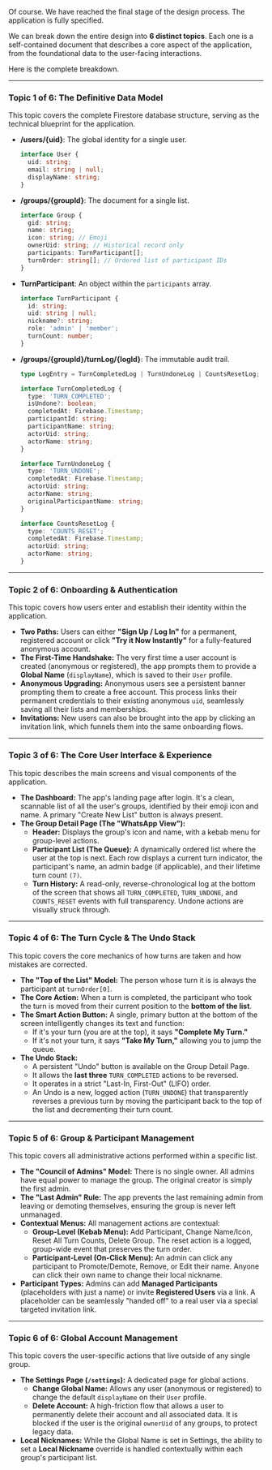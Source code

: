 Of course. We have reached the final stage of the design process. The application is fully specified.

We can break down the entire design into **6 distinct topics**. Each one is a self-contained document that describes a core aspect of the application, from the foundational data to the user-facing interactions.

Here is the complete breakdown.

---

### **Topic 1 of 6: The Definitive Data Model**

This topic covers the complete Firestore database structure, serving as the technical blueprint for the application.

*   **/users/{uid}**: The global identity for a single user.
    ```typescript
    interface User {
      uid: string;
      email: string | null;
      displayName: string;
    }
    ```
*   **/groups/{groupId}**: The document for a single list.
    ```typescript
    interface Group {
      gid: string;
      name: string;
      icon: string; // Emoji
      ownerUid: string; // Historical record only
      participants: TurnParticipant[];
      turnOrder: string[]; // Ordered list of participant IDs
    }
    ```
*   **TurnParticipant**: An object within the `participants` array.
    ```typescript
    interface TurnParticipant {
      id: string;
      uid: string | null;
      nickname?: string;
      role: 'admin' | 'member';
      turnCount: number;
    }
    ```
*   **/groups/{groupId}/turnLog/{logId}**: The immutable audit trail.
    ```typescript
    type LogEntry = TurnCompletedLog | TurnUndoneLog | CountsResetLog;
    
    interface TurnCompletedLog {
      type: 'TURN_COMPLETED';
      isUndone?: boolean;
      completedAt: Firebase.Timestamp;
      participantId: string;
      participantName: string;
      actorUid: string;
      actorName: string;
    }

    interface TurnUndoneLog {
      type: 'TURN_UNDONE';
      completedAt: Firebase.Timestamp;
      actorUid: string;
      actorName: string;
      originalParticipantName: string;
    }

    interface CountsResetLog {
      type: 'COUNTS_RESET';
      completedAt: Firebase.Timestamp;
      actorUid: string;
      actorName: string;
    }
    ```

---

### **Topic 2 of 6: Onboarding & Authentication**

This topic covers how users enter and establish their identity within the application.

*   **Two Paths:** Users can either **"Sign Up / Log In"** for a permanent, registered account or click **"Try it Now Instantly"** for a fully-featured anonymous account.
*   **The First-Time Handshake:** The very first time a user account is created (anonymous or registered), the app prompts them to provide a **Global Name** (`displayName`), which is saved to their `User` profile.
*   **Anonymous Upgrading:** Anonymous users see a persistent banner prompting them to create a free account. This process links their permanent credentials to their existing anonymous `uid`, seamlessly saving all their lists and memberships.
*   **Invitations:** New users can also be brought into the app by clicking an invitation link, which funnels them into the same onboarding flows.

---

### **Topic 3 of 6: The Core User Interface & Experience**

This topic describes the main screens and visual components of the application.

*   **The Dashboard:** The app's landing page after login. It's a clean, scannable list of all the user's groups, identified by their emoji icon and name. A primary "Create New List" button is always present.
*   **The Group Detail Page (The "WhatsApp View"):**
    *   **Header:** Displays the group's icon and name, with a kebab menu for group-level actions.
    *   **Participant List (The Queue):** A dynamically ordered list where the user at the top is next. Each row displays a current turn indicator, the participant's name, an admin badge (if applicable), and their lifetime turn count `(7)`.
    *   **Turn History:** A read-only, reverse-chronological log at the bottom of the screen that shows all `TURN_COMPLETED`, `TURN_UNDONE`, and `COUNTS_RESET` events with full transparency. Undone actions are visually struck through.

---

### **Topic 4 of 6: The Turn Cycle & The Undo Stack**

This topic covers the core mechanics of how turns are taken and how mistakes are corrected.

*   **The "Top of the List" Model:** The person whose turn it is is always the participant at `turnOrder[0]`.
*   **The Core Action:** When a turn is completed, the participant who took the turn is moved from their current position to the **bottom of the list**.
*   **The Smart Action Button:** A single, primary button at the bottom of the screen intelligently changes its text and function:
    *   If it's your turn (you are at the top), it says **"Complete My Turn."**
    *   If it's not your turn, it says **"Take My Turn,"** allowing you to jump the queue.
*   **The Undo Stack:**
    *   A persistent "Undo" button is available on the Group Detail Page.
    *   It allows the **last three** `TURN_COMPLETED` actions to be reversed.
    *   It operates in a strict "Last-In, First-Out" (LIFO) order.
    *   An Undo is a new, logged action (`TURN_UNDONE`) that transparently reverses a previous turn by moving the participant back to the top of the list and decrementing their turn count.

---

### **Topic 5 of 6: Group & Participant Management**

This topic covers all administrative actions performed within a specific list.

*   **The "Council of Admins" Model:** There is no single owner. All admins have equal power to manage the group. The original creator is simply the first admin.
*   **The "Last Admin" Rule:** The app prevents the last remaining admin from leaving or demoting themselves, ensuring the group is never left unmanaged.
*   **Contextual Menus:** All management actions are contextual:
    *   **Group-Level (Kebab Menu):** Add Participant, Change Name/Icon, Reset All Turn Counts, Delete Group. The reset action is a logged, group-wide event that preserves the turn order.
    *   **Participant-Level (On-Click Menu):** An admin can click any participant to Promote/Demote, Remove, or Edit their name. Anyone can click their own name to change their local nickname.
*   **Participant Types:** Admins can add **Managed Participants** (placeholders with just a name) or invite **Registered Users** via a link. A placeholder can be seamlessly "handed off" to a real user via a special targeted invitation link.

---

### **Topic 6 of 6: Global Account Management**

This topic covers the user-specific actions that live outside of any single group.

*   **The Settings Page (`/settings`):** A dedicated page for global actions.
    *   **Change Global Name:** Allows any user (anonymous or registered) to change the default `displayName` on their `User` profile.
    *   **Delete Account:** A high-friction flow that allows a user to permanently delete their account and all associated data. It is blocked if the user is the original `ownerUid` of any groups, to protect legacy data.
*   **Local Nicknames:** While the Global Name is set in Settings, the ability to set a **Local Nickname** override is handled contextually within each group's participant list.